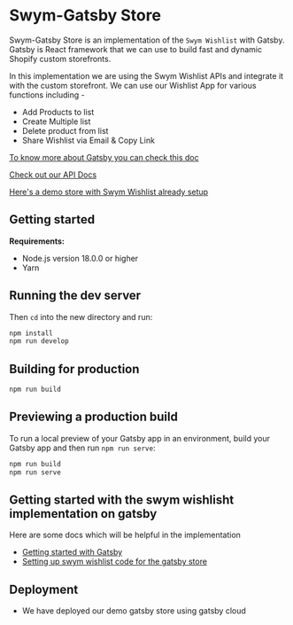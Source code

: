 # Swym-Gatsby Store

 Swym-Gatsby Store is an implementation of the `Swym Wishlist` with Gatsby. Gatsby is React framework that we can use to build fast and dynamic Shopify custom storefronts.

 In this implementation we are using the Swym Wishlist APIs and integrate it with the custom storefront. We can use our Wishlist App for various functions including - 
 - Add Products to list
 - Create Multiple list
 - Delete product from list
 - Share Wishlist via Email & Copy Link


[To know more about Gatsby you can check this doc](https://www.gatsbyjs.com/)

[Check out our API Docs](https://developers.swym.it/)

[Here's a demo store with Swym Wishlist already setup](https://swymgatsbystorefront.gatsbyjs.io/)

## Getting started

**Requirements:**

- Node.js version 18.0.0 or higher
- Yarn

## Running the dev server

Then `cd` into the new directory and run:

```bash
npm install
npm run develop
```

## Building for production

```bash
npm run build
```

## Previewing a production build

To run a local preview of your Gatsby app in an environment, build your Gatsby app and then run `npm run serve`:

```bash
npm run build
npm run serve
```

## Getting started with the swym wishlisht implementation on gatsby

Here are some docs which will be helpful in the implementation

- <a href="https://www.gatsbyjs.com/docs/building-an-ecommerce-site-with-shopify/" target="_blank">Getting started with Gatsby</a>
- <a href="https://swym-corp.github.io/codelabs/gatsby/wishlist/#0" target="_blank">Setting up swym wishlist code for the gatsby store</a>

## Deployment 
- We have deployed our demo gatsby store using gatsby cloud